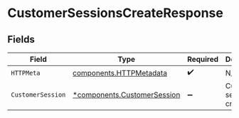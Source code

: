 # CustomerSessionsCreateResponse


## Fields

| Field                                                                     | Type                                                                      | Required                                                                  | Description                                                               |
| ------------------------------------------------------------------------- | ------------------------------------------------------------------------- | ------------------------------------------------------------------------- | ------------------------------------------------------------------------- |
| `HTTPMeta`                                                                | [components.HTTPMetadata](../../models/components/httpmetadata.md)        | :heavy_check_mark:                                                        | N/A                                                                       |
| `CustomerSession`                                                         | [*components.CustomerSession](../../models/components/customersession.md) | :heavy_minus_sign:                                                        | Customer session created.                                                 |